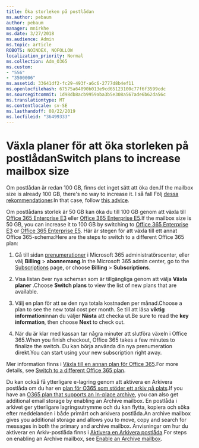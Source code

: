 ```yaml
---
title: Öka storleken på postlådan
ms.author: pebaum
author: pebaum
manager: mnirkhe
ms.date: 3/27/2018
ms.audience: Admin
ms.topic: article
ROBOTS: NOINDEX, NOFOLLOW
localization_priority: Normal
ms.collection: Adm_O365
ms.custom:
- "556"
- "3500006"
ms.assetid: 33641df2-fc29-493f-a6c6-2777d8b4ef11
ms.openlocfilehash: 67575a64090b013e9cd65123100c77f6f3599cdc
ms.sourcegitcommit: 1d98db8acb9959aba3b5e308a567ade6b62da56c
ms.translationtype: MT
ms.contentlocale: sv-SE
ms.lasthandoff: 08/22/2019
ms.locfileid: "36499333"
---
```

# <a name="switch-plans-to-increase-mailbox-size"></a><span data-ttu-id="d01e1-102">Växla planer för att öka storleken på postlådan</span><span class="sxs-lookup"><span data-stu-id="d01e1-102">Switch plans to increase mailbox size</span></span>

<span data-ttu-id="d01e1-103">Om postlådan är redan 100 GB, finns det inget sätt att öka den.</span><span class="sxs-lookup"><span data-stu-id="d01e1-103">If the mailbox size is already 100 GB, there's no way to increase it.</span></span> <span data-ttu-id="d01e1-104">I så fall Följ [dessa rekommendationer](https://support.office.com/client/e57572ff-0ba7-4782-ba5d-cdac3142ea71).</span><span class="sxs-lookup"><span data-stu-id="d01e1-104">In that case, follow [this advice](https://support.office.com/client/e57572ff-0ba7-4782-ba5d-cdac3142ea71).</span></span>
  
<span data-ttu-id="d01e1-105">Om postlådans storlek är 50 GB kan öka du till 100 GB genom att växla till [Office 365 Enterprise E3](https://products.office.com/business/office-365-enterprise-e3-business-software) eller [Office 365 Enterprise E5](https://products.office.com/business/office-365-enterprise-e5-business-software).</span><span class="sxs-lookup"><span data-stu-id="d01e1-105">If the mailbox size is 50 GB, you can increase it to 100 GB by switching to [Office 365 Enterprise E3](https://products.office.com/business/office-365-enterprise-e3-business-software) or [Office 365 Enterprise E5](https://products.office.com/business/office-365-enterprise-e5-business-software).</span></span> <span data-ttu-id="d01e1-106">Här är stegen för att växla till ett annat Office 365-schema:</span><span class="sxs-lookup"><span data-stu-id="d01e1-106">Here are the steps to switch to a different Office 365 plan:</span></span>
  
1. <span data-ttu-id="d01e1-107">Gå till sidan [prenumerationer](https://go.microsoft.com/fwlink/p/?linkid=842054) i Microsoft 365 administratörscenter, eller välj **Billing** \> **abonnemang**.</span><span class="sxs-lookup"><span data-stu-id="d01e1-107">In the Microsoft 365 admin center, go to the [Subscriptions](https://go.microsoft.com/fwlink/p/?linkid=842054) page, or choose **Billing** \> **Subscriptions**.</span></span>

2. <span data-ttu-id="d01e1-108">Visa listan över nya scheman som är tillgängliga genom att välja **Växla planer** .</span><span class="sxs-lookup"><span data-stu-id="d01e1-108">Choose **Switch plans** to view the list of new plans that are available.</span></span>

3. <span data-ttu-id="d01e1-109">Välj en plan för att se den nya totala kostnaden per månad.</span><span class="sxs-lookup"><span data-stu-id="d01e1-109">Choose a plan to see the new total cost per month.</span></span> <span data-ttu-id="d01e1-110">Se till att läsa **viktig information**innan du väljer **Nästa** att checka ut.</span><span class="sxs-lookup"><span data-stu-id="d01e1-110">Be sure to read the **key information**, then choose **Next** to check out.</span></span>

4. <span data-ttu-id="d01e1-111">När du är klar med kassan tar några minuter att slutföra växeln i Office 365.</span><span class="sxs-lookup"><span data-stu-id="d01e1-111">When you finish checkout, Office 365 takes a few minutes to finalize the switch.</span></span> <span data-ttu-id="d01e1-112">Du kan börja använda din nya prenumeration direkt.</span><span class="sxs-lookup"><span data-stu-id="d01e1-112">You can start using your new subscription right away.</span></span>

<span data-ttu-id="d01e1-113">Mer information finns i [Växla till en annan plan för Office 365](https://support.office.com/article/73318661-8f33-478b-bcc7-fb8d69dbb22a).</span><span class="sxs-lookup"><span data-stu-id="d01e1-113">For more details, see [Switch to a different Office 365 plan](https://support.office.com/article/73318661-8f33-478b-bcc7-fb8d69dbb22a).</span></span>
  
<span data-ttu-id="d01e1-114">Du kan också få ytterligare e-lagring genom att aktivera en Arkivera postlåda om du har en [plan för O365 som stöder ett arkiv på plats](https://docs.microsoft.com/office365/servicedescriptions/exchange-online-archiving-service-description/exchange-online-archiving-service-description).</span><span class="sxs-lookup"><span data-stu-id="d01e1-114">If you have an [O365 plan that supports an In-place archive](https://docs.microsoft.com/office365/servicedescriptions/exchange-online-archiving-service-description/exchange-online-archiving-service-description), you can also get additional email storage by enabling an Archive mailbox.</span></span>  <span data-ttu-id="d01e1-115">En postlåda i arkivet ger ytterligare lagringsutrymme och du kan flytta, kopiera och söka efter meddelanden i både primärt och arkivera postlåda.</span><span class="sxs-lookup"><span data-stu-id="d01e1-115">An archive mailbox gives you additional storage and allows you to move, copy and search for messages in both the primary and archive mailbox.</span></span> <span data-ttu-id="d01e1-116">Anvisningar om hur du aktiverar en Arkiv-postlåda finns i [Aktivera en Arkivera postlåda](https://docs.microsoft.com/office365/securitycompliance/enable-archive-mailboxes).</span><span class="sxs-lookup"><span data-stu-id="d01e1-116">For steps on enabling an Archive mailbox, see [Enable an Archive mailbox](https://docs.microsoft.com/office365/securitycompliance/enable-archive-mailboxes).</span></span>
